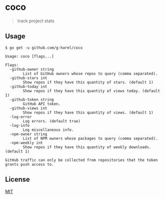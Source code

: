 <!--

TODO
- optional npm/github (with help if none)
- rate limiting
- add godoc/documentation
- add example usages in readme

 -->

# coco

> track project stats

## Usage

```
$ go get -u github.com/g-harel/coco
```

```
Usage: coco [flags...]

Flags:
  -github-owner string
        List of GitHub owners whose repos to query (comma separated).
  -github-stars int
        Show repos if they have this quantity of stars. (default 1)
  -github-today int
        Show repos if they have this quantity of views today. (default 1)
  -github-token string
        GitHub API token.
  -github-views int
        Show repos if they have this quantity of views. (default 1)
  -log-error
        Log errors. (default true)
  -log-info
        Log miscellaneous info.
  -npm-owner string
        List of NPM owners whose packages to query (comma separated).
  -npm-weekly int
        Show repos if they have this quantity of weekly downloads. (default 1)

GitHub traffic can only be collected from repositories that the token grants push access to.
```

## License

[MIT](./LICENSE)
